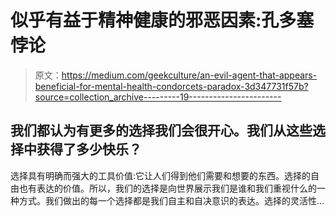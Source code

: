 # 似乎有益于精神健康的邪恶因素:孔多塞悖论

> 原文：<https://medium.com/geekculture/an-evil-agent-that-appears-beneficial-for-mental-health-condorcets-paradox-3d347731f57b?source=collection_archive---------19----------------------->

## 我们都认为有更多的选择我们会很开心。我们从这些选择中获得了多少快乐？

选择具有明确而强大的工具价值:它让人们得到他们需要和想要的东西。选择的自由也有表达的价值。所以，我们的选择是向世界展示我们是谁和我们重视什么的一种方式。我们做出的每一个选择都是我们自主和自决意识的表达。选择的灵活性…